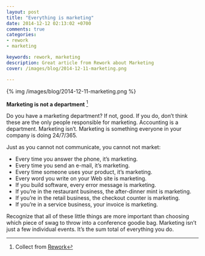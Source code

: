 ```yaml
---
layout: post
title: "Everything is marketing"
date: 2014-12-12 02:13:02 +0700
comments: true
categories: 
- rework
- marketing

keywords: rework, marketing
description: Great article from Rework about Marketing
cover: /images/blog/2014-12-11-marketing.png

---
```


{% img /images/blog/2014-12-11-marketing.png %}

**Marketing is not a department** [^1]

Do you have a marketing department? If not, good. If you do, don’t think these are the only people responsible for marketing. Accounting is a department. Marketing isn’t. Marketing is something everyone in your company is doing 24/7/365.

Just as you cannot not communicate, you cannot not market:

* Every time you answer the phone, it’s marketing.
* Every time you send an e-mail, it’s marketing.
* Every time someone uses your product, it’s marketing.
* Every word you write on your Web site is marketing.
* If you build software, every error message is marketing.
* If you’re in the restaurant business, the after-dinner mint is marketing.
* If you’re in the retail business, the checkout counter is marketing.
* If you’re in a service business, your invoice is marketing.

Recognize that all of these little things are more important than choosing which piece of swag to throw into a conference goodie bag. Marketing isn’t just a few individual events. It’s the sum total of everything you do.


[^1]: Collect from [Rework](http://37signals.com/rework/)